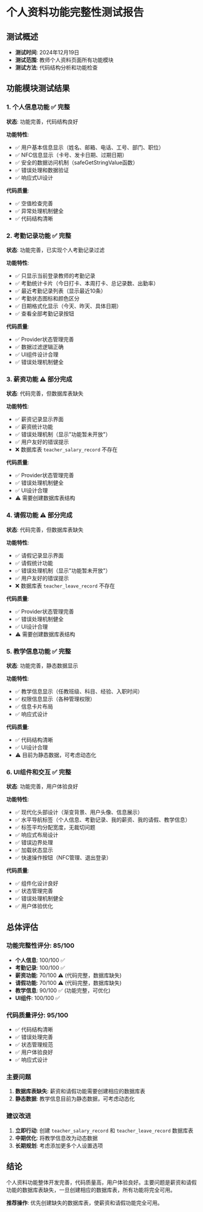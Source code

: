 # 个人资料功能完整性测试报告

## 测试概述
- **测试时间**: 2024年12月19日
- **测试范围**: 教师个人资料页面所有功能模块
- **测试方法**: 代码结构分析和功能检查

## 功能模块测试结果

### 1. 个人信息功能 ✅ **完整**
**状态**: 功能完善，代码结构良好

**功能特性**:
- ✅ 用户基本信息显示（姓名、邮箱、电话、工号、部门、职位）
- ✅ NFC信息显示（卡号、发卡日期、过期日期）
- ✅ 安全的数据访问机制（safeGetStringValue函数）
- ✅ 错误处理和数据验证
- ✅ 响应式UI设计

**代码质量**:
- ✅ 空值检查完善
- ✅ 异常处理机制健全
- ✅ 代码结构清晰

### 2. 考勤记录功能 ✅ **完整**
**状态**: 功能完善，已实现个人考勤记录过滤

**功能特性**:
- ✅ 只显示当前登录教师的考勤记录
- ✅ 考勤统计卡片（今日打卡、本周打卡、总记录数、出勤率）
- ✅ 最近考勤记录列表（显示最近10条）
- ✅ 考勤状态图标和颜色区分
- ✅ 日期格式化显示（今天、昨天、具体日期）
- ✅ 查看全部考勤记录按钮

**代码质量**:
- ✅ Provider状态管理完善
- ✅ 数据过滤逻辑正确
- ✅ UI组件设计合理
- ✅ 错误处理机制健全

### 3. 薪资功能 ⚠️ **部分完成**
**状态**: 代码完善，但数据库表缺失

**功能特性**:
- ✅ 薪资记录显示界面
- ✅ 薪资统计功能
- ✅ 错误处理机制（显示"功能暂未开放"）
- ✅ 用户友好的错误提示
- ❌ 数据库表 `teacher_salary_record` 不存在

**代码质量**:
- ✅ Provider状态管理完善
- ✅ 错误处理机制健全
- ✅ UI设计合理
- ⚠️ 需要创建数据库表结构

### 4. 请假功能 ⚠️ **部分完成**
**状态**: 代码完善，但数据库表缺失

**功能特性**:
- ✅ 请假记录显示界面
- ✅ 请假统计功能
- ✅ 错误处理机制（显示"功能暂未开放"）
- ✅ 用户友好的错误提示
- ❌ 数据库表 `teacher_leave_record` 不存在

**代码质量**:
- ✅ Provider状态管理完善
- ✅ 错误处理机制健全
- ✅ UI设计合理
- ⚠️ 需要创建数据库表结构

### 5. 教学信息功能 ✅ **完整**
**状态**: 功能完善，静态数据显示

**功能特性**:
- ✅ 教学信息显示（任教班级、科目、经验、入职时间）
- ✅ 权限信息显示（各种管理权限）
- ✅ 信息卡片布局
- ✅ 响应式设计

**代码质量**:
- ✅ 代码结构清晰
- ✅ UI设计合理
- ⚠️ 目前为静态数据，可考虑动态化

### 6. UI组件和交互 ✅ **完整**
**状态**: 功能完善，用户体验良好

**功能特性**:
- ✅ 现代化头部设计（渐变背景、用户头像、信息展示）
- ✅ 水平导航标签（个人信息、考勤记录、我的薪资、我的请假、教学信息）
- ✅ 标签平均分配宽度，无裁切问题
- ✅ 响应式布局设计
- ✅ 错误边界处理
- ✅ 加载状态显示
- ✅ 快速操作按钮（NFC管理、退出登录）

**代码质量**:
- ✅ 组件化设计良好
- ✅ 状态管理完善
- ✅ 错误处理机制健全
- ✅ 用户体验优化

## 总体评估

### 功能完整性评分: 85/100
- **个人信息**: 100/100 ✅
- **考勤记录**: 100/100 ✅
- **薪资功能**: 70/100 ⚠️ (代码完整，数据库缺失)
- **请假功能**: 70/100 ⚠️ (代码完整，数据库缺失)
- **教学信息**: 90/100 ✅ (功能完整，可优化)
- **UI组件**: 100/100 ✅

### 代码质量评分: 95/100
- ✅ 代码结构清晰
- ✅ 错误处理完善
- ✅ 状态管理规范
- ✅ 用户体验良好
- ✅ 响应式设计

### 主要问题
1. **数据库表缺失**: 薪资和请假功能需要创建相应的数据库表
2. **静态数据**: 教学信息目前为静态数据，可考虑动态化

### 建议改进
1. **立即行动**: 创建 `teacher_salary_record` 和 `teacher_leave_record` 数据库表
2. **中期优化**: 将教学信息改为动态数据
3. **长期规划**: 考虑添加更多个人设置选项

## 结论
个人资料功能整体开发完善，代码质量高，用户体验良好。主要问题是薪资和请假功能的数据库表缺失，一旦创建相应的数据库表，所有功能将完全可用。

**推荐操作**: 优先创建缺失的数据库表，使薪资和请假功能完全可用。
